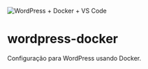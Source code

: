 ![WordPress + Docker + VS Code](https://lh3.google.com/u/0/d/1ywKDFKQKakaoQjv-q18iAKSLDCZ7zXUk=w1920-h968-iv2)


# wordpress-docker
Configuração para WordPress usando Docker.
